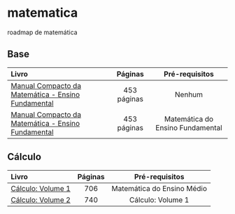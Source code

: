 # matematica
roadmap de matemática 

## Base

Livro | Páginas | Pré-requisitos
:-- | :--: | :--:
[Manual Compacto da Matemática - Ensino Fundamental](https://www.coursera.org/learn/mathematical-thinking](https://www.leonardoportal.com/p/manuais-compactos-rideel-pdf.html)https://www.leonardoportal.com/p/manuais-compactos-rideel-pdf.html) | 453 páginas | Nenhum
[Manual Compacto da Matemática - Ensino Fundamental](https://www.coursera.org/learn/mathematical-thinking](https://www.leonardoportal.com/p/manuais-compactos-rideel-pdf.html)https://www.leonardoportal.com/p/manuais-compactos-rideel-pdf.html) | 453 páginas | Matemática do Ensino Fundamental

## Cálculo

Livro | Páginas | Pré-requisitos
:-- | :--: | :--:
[Cálculo: Volume 1](https://www.coursera.org/learn/mathematical-thinking](https://www.leonardoportal.com/p/manuais-compactos-rideel-pdf.html)https://www.leonardoportal.com/p/manuais-compactos-rideel-pdf.html](https://www.amazon.com.br/C%C3%A1lculo-1-James-Stewart/dp/6555584017/ref=sr_1_1?__mk_pt_BR=%C3%85M%C3%85%C5%BD%C3%95%C3%91&crid=3LXMJGTWM6895&keywords=C%C3%A1lculo&qid=1702383999&sprefix=c%2Caps%2C792&sr=8-1&ufe=app_do%3Aamzn1.fos.6121c6c4-c969-43ae-92f7-cc248fc6181d)) | 706 | Matemática do Ensino Médio
[Cálculo: Volume 2](https://www.coursera.org/learn/mathematical-thinking](https://www.leonardoportal.com/p/manuais-compactos-rideel-pdf.html)https://www.leonardoportal.com/p/manuais-compactos-rideel-pdf.html](https://www.amazon.com.br/C%C3%A1lculo-2-James-Stewart/dp/6555584025/ref=pd_sim_d_sccl_3_1/132-3468905-2565258?pd_rd_w=0UeoT&content-id=amzn1.sym.dd46a0ac-0461-4b2d-94b1-38652c4004de&pf_rd_p=dd46a0ac-0461-4b2d-94b1-38652c4004de&pf_rd_r=D9WBHGMKGS9K7ZGWCAEJ&pd_rd_wg=Kj7DH&pd_rd_r=9f15d118-157d-4152-8c8b-e2fe3e2798f4&pd_rd_i=6555584025&psc=1)https://www.amazon.com.br/C%C3%A1lculo-2-James-Stewart/dp/6555584025/ref=pd_sim_d_sccl_3_1/132-3468905-2565258?pd_rd_w=0UeoT&content-id=amzn1.sym.dd46a0ac-0461-4b2d-94b1-38652c4004de&pf_rd_p=dd46a0ac-0461-4b2d-94b1-38652c4004de&pf_rd_r=D9WBHGMKGS9K7ZGWCAEJ&pd_rd_wg=Kj7DH&pd_rd_r=9f15d118-157d-4152-8c8b-e2fe3e2798f4&pd_rd_i=6555584025&psc=1) | 740 | Cálculo: Volume 1

